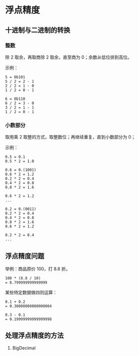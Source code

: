 # 浮点精度

## 十进制与二进制的转换

### 整数

除 2 取余，再取商除 2 取余，直至商为 0；余数从低位排到高位。

示例：
```
5 = 0b101
5 / 2 = 2 - 1
2 / 2 = 1 - 0
1 / 2 = 0 - 1

6 = 0b110
6 / 2 = 3 - 0
3 / 2 = 1 - 1
1 / 2 = 0 - 1
```

### 小数部分

取用乘 2 取整的方式，取整数位；再继续重复，直到小数部分为 0；

示例：
```
0.5 = 0.1
0.5 * 2 = 1.0

0.6 = 0.(1001)
0.6 * 2 = 1.2
0.2 * 2 = 0.4
0.4 * 2 = 0.8
0.8 * 2 = 1.6

0.6 * 2 = 1.2
...

0.2 = 0.(0011)
0.2 * 2 = 0.4
0.4 * 2 = 0.8
0.8 * 2 = 1.6
0.6 * 2 = 1.2

0.2 * 2 = 0.4
...
```

## 浮点精度问题

举例：商品原价 100，打 8.8 折。
```
100 * (8.8 / 10)
= 8.799999999999999
```

某些特定数据做四则运算：

```
0.1 + 0.2
= 0.30000000000000004

0.3 - 0.1
= 0.19999999999999998

```

## 处理浮点精度的方法

1. BigDecimal